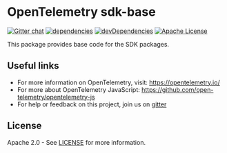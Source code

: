 # OpenTelemetry sdk-base
[![Gitter chat][gitter-image]][gitter-url]
[![dependencies][dependencies-image]][dependencies-url]
[![devDependencies][devDependencies-image]][devDependencies-url]
[![Apache License][license-image]][license-image]

This package provides base code for the SDK packages.

## Useful links
- For more information on OpenTelemetry, visit: <https://opentelemetry.io/>
- For more about OpenTelemetry JavaScript: <https://github.com/open-telemetry/opentelemetry-js>
- For help or feedback on this project, join us on [gitter][gitter-url]

## License

Apache 2.0 - See [LICENSE][license-url] for more information.

[gitter-image]: https://badges.gitter.im/open-telemetry/opentelemetry-js.svg
[gitter-url]: https://gitter.im/open-telemetry/opentelemetry-node?utm_source=badge&utm_medium=badge&utm_campaign=pr-badge&utm_content=badge
[license-url]: https://github.com/open-telemetry/opentelemetry-js/blob/master/LICENSE
[license-image]: https://img.shields.io/badge/license-Apache_2.0-green.svg?style=flat
[dependencies-image]: https://david-dm.org/open-telemetry/opentelemetry-js/status.svg?path=packages/opentelemetry-sdk-base
[dependencies-url]: https://david-dm.org/open-telemetry/opentelemetry-js?path=packages%2Fopentelemetry-sdk-base
[devDependencies-image]: https://david-dm.org/open-telemetry/opentelemetry-js/dev-status.svg?path=packages/opentelemetry-sdk-base
[devDependencies-url]: https://david-dm.org/open-telemetry/opentelemetry-js?path=packages%2Fopentelemetry-sdk-base&type=dev
